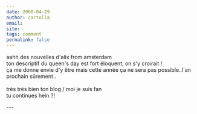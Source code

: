 ```yaml
---
date: 2008-04-29
author: cartolla
email: 
site: 
tags: comment
permalink: false
---
```


<p>aahh des nouvelles d'alix from amsterdam<br />
ton descriptif du queen's day est fort éloquent, on s'y croirait !<br />
ça me donne envie d'y être mais cette année ça ne sera pas possible..l'an prochain sûrement..<br />
<br />
très très bien ton blog / moi je suis fan <br />
tu continues hein ?!<br />
</p>
---